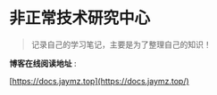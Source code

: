 
# 非正常技术研究中心

> 记录自己的学习笔记，主要是为了整理自己的知识！

**博客在线阅读地址** :

 [https://docs.jaymz.top](https://docs.jaymz.top/)



